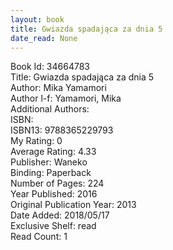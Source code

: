 ```yaml
---
layout: book
title: Gwiazda spadająca za dnia 5
date_read: None
---
```


Book Id: 34664783<br />
Title: Gwiazda spadająca za dnia 5<br />
Author: Mika Yamamori<br />
Author l-f: Yamamori, Mika<br />
Additional Authors: <br />
ISBN: <br />
ISBN13: 9788365229793<br />
My Rating: 0<br />
Average Rating: 4.33<br />
Publisher: Waneko<br />
Binding: Paperback<br />
Number of Pages: 224<br />
Year Published: 2016<br />
Original Publication Year: 2013<br />
Date Added: 2018/05/17<br />
Exclusive Shelf: read<br />
Read Count: 1<br />

